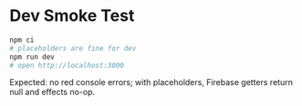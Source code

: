 # Dev Smoke Test
```bash
npm ci
# placeholders are fine for dev
npm run dev
# open http://localhost:3000
```
Expected: no red console errors; with placeholders, Firebase getters return null and effects no-op.

